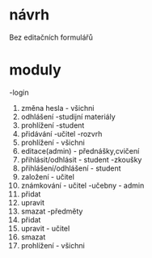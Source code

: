 # návrh #
Bez editačních formulářů

# moduly #

-login
  1. změna hesla - všichni
  1. odhlášení
-studijní materiály
  1. prohlížení -student
  1. přidávání -učitel
-rozvrh
  1. prohlížení - všichni
  1. editace(admin) - přednášky,cvičení
  1. přihlásit/odhlásit - student
-zkoušky
  1. přihlášení/odhlášení - student
  1. založení - učitel
  1. známkování - učitel
-učebny - admin
  1. přidat
  1. upravit
  1. smazat
-předměty
  1. přidat
  1. upravit - učitel
  1. smazat
  1. prohlížení - všichni